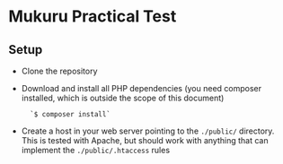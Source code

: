 Mukuru Practical Test
===

Setup
---

* Clone the repository

* Download and install all PHP dependencies (you need composer installed, which is outside the scope of this document)

        `$ composer install`

* Create a host in your web server pointing to the `./public/` directory. This is tested with Apache, but should work
with anything that can implement the `./public/.htaccess` rules